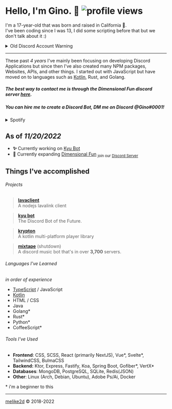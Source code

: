 # Hello, I'm Gino.  👋 ![profile views](https://komarev.com/ghpvc/?username=melike2d)

I'm a 17-year-old that was born and raised in California 🐻.   
I've been coding since I was 13, I did some scripting before that but we don't talk about it :)

<details>
  <summary>Old Discord Account Warning</summary>
  My previous Discord account (2D#1773/5773) has been compromised... if anything has been sent to you: report the account and DM screenshots to my new main account (Gino#0001)
</details>

---

These past _4 years_ I've mainly been focusing on developing Discord Applications but since then I've also created many NPM packages, Websites, APIs, and other things.
I started out with JavaScript but have moved on to languages such as [Kotlin](https://kotlinlang.org), Rust, and Golang.

##### The best way to contact me is through the Dimensional Fun discord server [**here**](https://discord.gg/8R4d8RydT4).

##### You can hire me to create a Discord Bot, DM me on Discord @Gino#0001!

<details>
  <summary>Spotify</summary>
  <a href="https://spotify-github-profile.vercel.app/api/view?uid=melike2d&redirect=true">
    <img alt="spotify github profile" src="https://spotify-github-profile.vercel.app/api/view?uid=melike2d&cover_image=false&theme=default">
  </a>
</details>

## As of *11/20/2022*

- **✨** Currently working on [Kyu Bot](https://kyubot.app)
- **🔭** Currently expanding [Dimensional Fun](https://github.com/dimensional-fun) <sub>join our <a href="https://discord.gg/8R4d8RydT4">Discord Server</a></sub>

## Things I've accomplished

###### Projects

> [**lavaclient**](https://github.com/lavaclient)  
> A nodejs lavalink client 

> [**kyu bot**](https://kyubot.app)  
> The Discord Bot of the Future.

> [**krypton**](https://github.com/krypton-lib)  
> A kotlin multi-platform player library

> [**mixtape**](https://github.com/mixtape-bot) (shutdown)  
> A discord music bot that's in over **3,700** servers.

<!-- - [**keiryo**](https://github.com/keiryojs): A distributed nodejs library for interfacing with the Discord API and Gateway. -->

###### Languages I've Learned

*in order of experience*

- [TypeScript](https://www.typescriptlang.org) / JavaScript
- [Kotlin](https://kotlinlang.org/)
- HTML / CSS
- Java
- Golang*
- Rust*
- Python*
- CoffeeScript*

###### Tools I've Used

- **Frontend**: CSS, SCSS, React (primarily NextJS), Vue*, Svelte*, TailwindCSS, BulmaCSS
- **Backend:** Ktor, Express, Fastify, Koa, Spring Boot, Gofiber*, VertX*
- **Databases**: MongoDB, PostgreSQL, SQLite, Redis(JSON)
- **Other**: Linux (Arch, Debian, Ubuntu), Adobe Ps/Ai, Docker

\* i'm a beginner to this

---

[melike2d](https://2d.gay) &copy; 2018-2022
